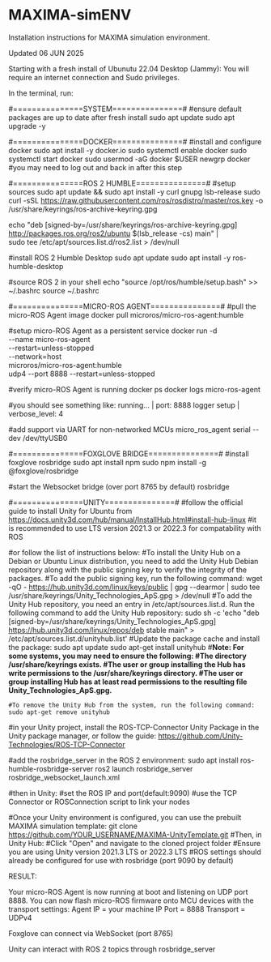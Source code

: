 # MAXIMA-simENV
Installation instructions for MAXIMA simulation environment.


Updated 06 JUN 2025

Starting with a fresh install of Ubunutu 22.04 Desktop (Jammy):
You will require an internet connection and Sudo privileges.

In the terminal, run:

#===============SYSTEM===============#
#ensure default packages are up to date after fresh install
sudo apt update
sudo apt upgrade -y


#===============DOCKER===============#
#install and configure docker
sudo apt install -y docker.io
sudo systemctl enable docker
sudo systemctl start docker
sudo usermod -aG docker $USER
newgrp docker
#you may need to log out and back in after this step


#===============ROS 2 HUMBLE===============#
#setup sources
sudo apt update && sudo apt install -y curl gnupg lsb-release
sudo curl -sSL https://raw.githubusercontent.com/ros/rosdistro/master/ros.key -o /usr/share/keyrings/ros-archive-keyring.gpg

echo "deb [signed-by=/usr/share/keyrings/ros-archive-keyring.gpg] http://packages.ros.org/ros2/ubuntu $(lsb_release -cs) main" | \
  sudo tee /etc/apt/sources.list.d/ros2.list > /dev/null

#install ROS 2 Humble Desktop
sudo apt update
sudo apt install -y ros-humble-desktop

#source ROS 2 in your shell
echo "source /opt/ros/humble/setup.bash" >> ~/.bashrc
source ~/.bashrc


#===============MICRO-ROS AGENT===============#
#pull the micro-ROS Agent image
docker pull microros/micro-ros-agent:humble

#setup micro-ROS Agent as a persistent service
docker run -d \
  --name micro-ros-agent \
  --restart=unless-stopped \
  --network=host \
  microros/micro-ros-agent:humble \
  udp4 --port 8888
--restart=unless-stopped

#verify micro-ROS Agent is running
docker ps
docker logs micro-ros-agent

#you should see something like:
running... | port: 8888
logger setup | verbose_level: 4

#add support via UART for non-networked MCUs
micro_ros_agent serial --dev /dev/ttyUSB0


#===============FOXGLOVE BRIDGE===============#
#install foxglove rosbridge
sudo apt install npm
sudo npm install -g @foxglove/rosbridge

#start the Websocket bridge (over port 8765 by default)
rosbridge


#===============UNITY===============#
#follow the official guide to install Unity for Ubuntu from https://docs.unity3d.com/hub/manual/InstallHub.html#install-hub-linux
#it is recommended to use LTS version 2021.3 or 2022.3 for compatability with ROS

#or follow the list of instructions below:
    #To install the Unity Hub on a Debian or Ubuntu Linux distribution, you need to add the Unity Hub Debian         repository along with the public signing key to verify the integrity of the packages.
    #To add the public signing key, run the following command:
    wget -qO - https://hub.unity3d.com/linux/keys/public | gpg --dearmor | sudo tee /usr/share/keyrings/Unity_Technologies_ApS.gpg > /dev/null
    #To add the Unity Hub repository, you need an entry in /etc/apt/sources.list.d. Run the following command to     add the Unity Hub repository:
    sudo sh -c 'echo "deb [signed-by=/usr/share/keyrings/Unity_Technologies_ApS.gpg] https://hub.unity3d.com/linux/repos/deb stable main" > /etc/apt/sources.list.d/unityhub.list'
    #Update the package cache and install the package:
    sudo apt update
    sudo apt-get install unityhub
    #**Note: For some systems, you may need to ensure the following:
      #The directory /usr/share/keyrings exists.
      #The user or group installing the Hub has write permissions to the /usr/share/keyrings directory.
      #The user or group installing Hub has at least read permissions to the resulting file                 Unity_Technologies_ApS.gpg.**

    #To remove the Unity Hub from the system, run the following command:
    sudo apt-get remove unityhub


#in your Unity project, install the ROS-TCP-Connector Unity Package in the Unity package manager, or follow the guide: https://github.com/Unity-Technologies/ROS-TCP-Connector

#add the rosbridge_server in the ROS 2 environment:
sudo apt install ros-humble-rosbridge-server
ros2 launch rosbridge_server rosbridge_websocket_launch.xml

#then in Unity:
#set the ROS IP and port(default:9090)
#use the TCP Connector or ROSConnection script to link your nodes

#Once your Unity environment is configured, you can use the prebuilt MAXIMA simulation template:
git clone https://github.com/YOUR_USERNAME/MAXIMA-UnityTemplate.git
#Then, in Unity Hub:
    #Click "Open" and navigate to the cloned project folder
    #Ensure you are using Unity version 2021.3 LTS or 2022.3 LTS
    #ROS settings should already be configured for use with rosbridge (port 9090 by default)


RESULT:

Your micro-ROS Agent is now running at boot and listening on UDP port 8888.
You can now flash micro-ROS firmware onto MCU devices with the transport settings:
Agent IP = your machine IP
Port = 8888
Transport = UDPv4

Foxglove can connect via WebSocket (port 8765)

Unity can interact with ROS 2 topics through rosbridge_server
